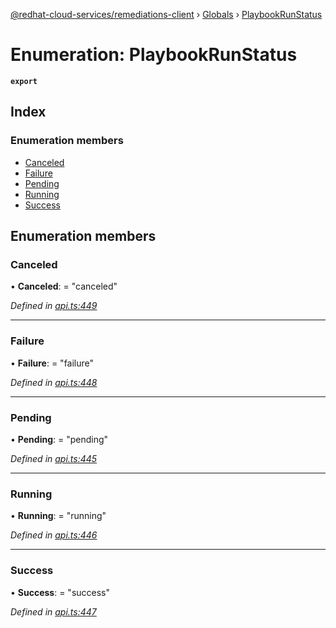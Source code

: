 [@redhat-cloud-services/remediations-client](../README.md) › [Globals](../globals.md) › [PlaybookRunStatus](playbookrunstatus.md)

# Enumeration: PlaybookRunStatus

**`export`** 

## Index

### Enumeration members

* [Canceled](playbookrunstatus.md#canceled)
* [Failure](playbookrunstatus.md#failure)
* [Pending](playbookrunstatus.md#pending)
* [Running](playbookrunstatus.md#running)
* [Success](playbookrunstatus.md#success)

## Enumeration members

###  Canceled

• **Canceled**: = "canceled"

*Defined in [api.ts:449](https://github.com/RedHatInsights/javascript-clients/blob/master/packages/remediations/api.ts#L449)*

___

###  Failure

• **Failure**: = "failure"

*Defined in [api.ts:448](https://github.com/RedHatInsights/javascript-clients/blob/master/packages/remediations/api.ts#L448)*

___

###  Pending

• **Pending**: = "pending"

*Defined in [api.ts:445](https://github.com/RedHatInsights/javascript-clients/blob/master/packages/remediations/api.ts#L445)*

___

###  Running

• **Running**: = "running"

*Defined in [api.ts:446](https://github.com/RedHatInsights/javascript-clients/blob/master/packages/remediations/api.ts#L446)*

___

###  Success

• **Success**: = "success"

*Defined in [api.ts:447](https://github.com/RedHatInsights/javascript-clients/blob/master/packages/remediations/api.ts#L447)*
